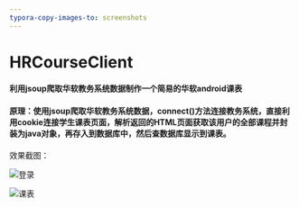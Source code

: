 ```yaml
---
typora-copy-images-to: screenshots
---
```


# HRCourseClient
#### 利用jsoup爬取华软教务系统数据制作一个简易的华软android课表

#### 原理：使用jsoup爬取华软教务系统数据，connect()方法连接教务系统，直接利用cookie连接学生课表页面，解析返回的HTML页面获取该用户的全部课程并封装为java对象，再存入到数据库中，然后查数据库显示到课表。

效果截图：

![登录](C:\Users\zhuang\Desktop\HRCourseClient\screenshots\登录.JPG)

![课表](C:\Users\zhuang\Desktop\HRCourseClient\screenshots\课表.JPG)